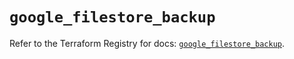 # `google_filestore_backup`

Refer to the Terraform Registry for docs: [`google_filestore_backup`](https://registry.terraform.io/providers/hashicorp/google-beta/5.28.0/docs/resources/google_filestore_backup).

